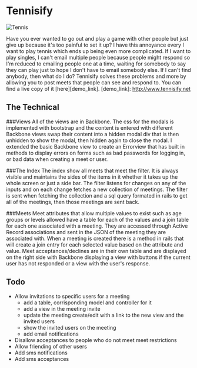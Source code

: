 # Tennisify
![Tennis](http://www.publicindoortennis.com/pages/nhgmfymca/image/tennis%20balls.jpg)

Have you ever wanted to go out and play a game with other people but just give up because it's too painful to set it up?  I have this annoyance every I want to play tennis which ends up being even more complicated.  If I want to play singles, I can't email multiple people because people might respond so I'm reduced to emailing people one at a time, waiting for somebody to say they can play just to hope I don't have to email somebody else.  If I can't find anybody, then what do I do?  Tennisify solves these problems and more by allowing you to post meets that people can see and respond to.  You can find a live copy of it [here][demo_link].
[demo_link]: http://www.tennisify.net

## The Technical
###Views
All of the views are in Backbone.  The css for the modals is implemented with bootstrap and the content is entered with different Backbone views swap their content into a hidden modal div that is then unhidden to show the modal, then hidden again to close the modal.  I extended the basic Backbone view to create an Errorview that has built in methods to display errors on forms such as bad passwords for logging in, or bad data when creating a meet or user.

###The Index
The index show all meets that meet the filter.  It is always visible and maintains the sides of the items in it whether it takes up the whole screen or just a side bar.  The filter listens for changes on any of the inputs and on each change fetches a new collection of meetings.  The filter is sent when fetching the collection and a sql query formated in rails to get all of the meetings, then those meetings are sent back.  

###Meets
Meet attributes that allow multiple values to exist such as age groups or levels allowed have a table for each of the values and a join table for each one associated with a meeting.  They are accessed through Active Record associations and sent in the JSON of the meeting they are associated with.  When a meeting is created there is a method in rails that will create a join entry for each selected value based on the attribute and value.  Meet acceptances/declines are in their own table and are displayed on the right side with Backbone displaying a view with buttons if the current user has not responded or a view with the user's response.

## Todo
* Allow invitations to specific users for a meeting
  * add a table, corrisponding model and controller for it
  * add a view in the meeting invite
  * update the meeting create/edit with a link to the new view and the invited users
  * show the invited users on the meeting
  * add email notifications
* Disallow acceptances to people who do not meet meet restrictions
* Allow friending of other users
* Add sms notifications
* Add sms acceptances
